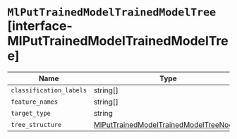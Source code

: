 # `MlPutTrainedModelTrainedModelTree` [interface-MlPutTrainedModelTrainedModelTree]

| Name | Type | Description |
| - | - | - |
| `classification_labels` | string[] | &nbsp; |
| `feature_names` | string[] | &nbsp; |
| `target_type` | string | &nbsp; |
| `tree_structure` | [MlPutTrainedModelTrainedModelTreeNode](./MlPutTrainedModelTrainedModelTreeNode.md)[] | &nbsp; |
